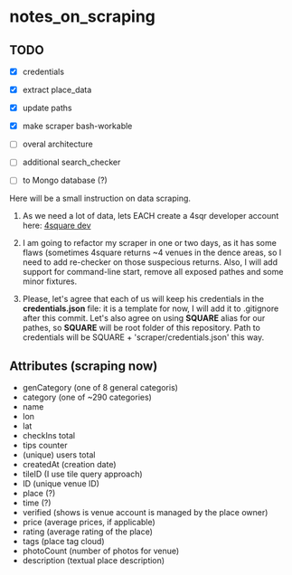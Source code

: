 notes_on_scraping
=================

## TODO
- [X] credentials
- [X] extract place_data
- [X] update paths
- [X] make scraper bash-workable
- [ ] overal architecture
- [ ] additional search_checker
- [ ] to Mongo database (?)


Here will be a small instruction on data scraping.

1. As we need a lot of data, lets EACH create a 4sqr developer account here: [4square dev](https://developer.foursquare.com/)

2. I am going to refactor my scraper in one or two days, as it has some flaws (sometimes 4square returns ~4 venues in the dence areas, so I need to add re-checker on those suspecious returns. Also, I will add support for command-line start, remove all exposed pathes and some minor fixtures.

3. Please, let's agree that each of us will keep his credentials in the **credentials.json** file: it is a template for now, I will add it to .gitignore after this commit. Let's also agree on using **SQUARE** alias for our pathes, so **SQUARE** will be root folder of this repository. Path to credentials will be SQUARE + 'scraper/credentials.json' this way.

## Attributes (scraping now)

- genCategory (one of 8 general categoris) 
- category (one of ~290 categories)
- name
- lon
- lat
- checkIns total
- tips counter
- (unique) users total
- createdAt (creation date)
- tileID (I use tile query approach)
- ID (unique venue ID)
- place (?)
- time (?)
- verified (shows is venue account is managed by the place owner)
- price (average prices, if applicable)
- rating (average rating of the place)
- tags (place tag cloud)
- photoCount (number of photos for venue)
- description (textual place description)

